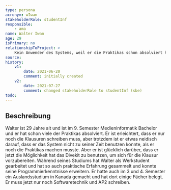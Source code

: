 ```yaml
---
type: persona
acronym: wIwan
stakeholderRole: studentInf
responsible:
    - ama
name: Walter Iwan
age: 29
isPrimary: no
relationshipToProject: >
    Kein Anwender des Systems, weil er die Praktikas schon absolviert hat, aber er ist etwas enttäuscht, dass es so ein System nicht damals schon gegeben hat.
source:
history:
    v1:
        date: 2021-06-20
        comment: initially created
    v2:
        date: 2021-07-27
        comment: changed stakeholderRole to studentInf (sbe)        
todo:
---
```


## Beschreibung
Walter ist 29 Jahre alt und ist im 9. Semester Medieninformatik Bachelor und er hat schon viele der Praktikas absolviert. 
Er ist erleichtert, dass er nur noch die Klausuren schreiben muss, aber trotzdem ist er etwas neidisch darauf, dass er das System nicht zu seiner Zeit benutzen konnte, als er noch die Praktikas machen musste. 
Aber er ist glücklich darüber, dass er jetzt die Möglichkeit hat das Divekit zu benutzen, um sich für die Klausur vorzubereiten. 
Während seines Studiums hat Walter als Werkstudent gearbeitet und hat so auch praktische Erfahrung gesammelt und konnte seine Programmierkenntnisse erweitern. 
Er hatte auch im 3 und 4. Semester ein Auslandsstudium in Kanada gemacht und hat dort einige Fächer belegt. Er muss jetzt nur noch Softwaretechnik und AP2 schreiben.   